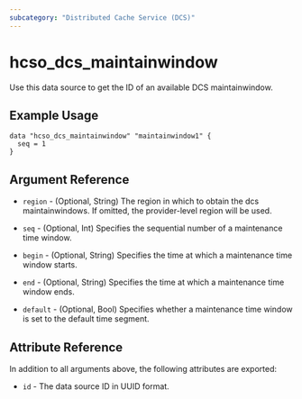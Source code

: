 ```yaml
---
subcategory: "Distributed Cache Service (DCS)"
---
```


# hcso_dcs_maintainwindow

Use this data source to get the ID of an available DCS maintainwindow.

## Example Usage

```hcl
data "hcso_dcs_maintainwindow" "maintainwindow1" {
  seq = 1
}
```

## Argument Reference

* `region` - (Optional, String) The region in which to obtain the dcs maintainwindows. If omitted, the provider-level
  region will be used.

* `seq` - (Optional, Int) Specifies the sequential number of a maintenance time window.

* `begin` - (Optional, String) Specifies the time at which a maintenance time window starts.

* `end` - (Optional, String) Specifies the time at which a maintenance time window ends.

* `default` - (Optional, Bool) Specifies whether a maintenance time window is set to the default time segment.

## Attribute Reference

In addition to all arguments above, the following attributes are exported:

* `id` - The data source ID in UUID format.
